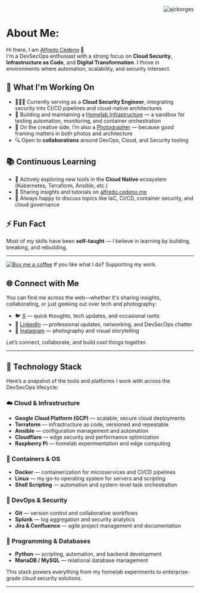 
<p align="right"> <img src="https://komarev.com/ghpvc/?username=ajcborges&label=Profile%20views&color=0e75b6&style=flat" alt="ajcborges" /> </p>

# About Me:
Hi there, I am [Alfredo Cedeno](https://alfredo.cedeno.me) 👋 <br>
I'm a DevSecOps enthusiast with a strong focus on **Cloud Security**, **Infrastructure as Code**, and **Digital Transformation**. I thrive in environments where automation, scalability, and security intersect. <br>

## 🔧 What I'm Working On
- 👨🏻‍💻 Currently serving as a **Cloud Security Engineer**, integrating security into CI/CD pipelines and cloud-native architectures
- 🧪 Building and maintaining a [Homelab Infrastructure](https://github.com/ajcborges/homelab) — a sandbox for testing automation, monitoring, and container orchestration
- 📸 On the creative side, I’m also a [Photographer](https://www.instagram.com/ajcborges) — because good framing matters in both photos and architecture
- 🔍 Open to **collaborations** around DevOps, Cloud, and Security tooling

## 📚 Continuous Learning
- 🌱 Actively exploring new tools in the **Cloud Native** ecosystem (Kubernetes, Terraform, Ansible, etc.)
- 📝 Sharing insights and tutorials on [alfredo.cedeno.me](https://alfredo.cedeno.me)
- 💬 Always happy to discuss topics like IaC, CI/CD, container security, and cloud governance

## ⚡ Fun Fact
Most of my skills have been **self-taught** — I believe in learning by building, breaking, and rebuilding.

---

[![Buy me a coffee](https://img.shields.io/badge/☕-Buy%20me%20a%20coffee-blue)](https://ko-fi.com/ajcborges) If you like what I do? Supporting my work. 

## 🌐 Connect with Me

You can find me across the web—whether it's sharing insights, collaborating, or just geeking out over tech and photography:

- 🐦 [X](https://x.com/ajcborges) — quick thoughts, tech updates, and occasional rants
- 💼 [LinkedIn](https://linkedin.com/in/alfredocedeno) — professional updates, networking, and DevSecOps chatter
- 📸 [Instagram](https://instagram.com/ajcborges) — photography and visual storytelling

Let’s connect, collaborate, and build cool things together.

---

## 🧰 Technology Stack

Here’s a snapshot of the tools and platforms I work with across the DevSecOps lifecycle:

### ☁️ Cloud & Infrastructure
- **Google Cloud Platform (GCP)** — scalable, secure cloud deployments
- **Terraform** — infrastructure as code, versioned and repeatable
- **Ansible** — configuration management and automation
- **Cloudflare** — edge security and performance optimization
- **Raspberry Pi** — homelab experimentation and edge computing

### 🐳 Containers & OS
- **Docker** — containerization for microservices and CI/CD pipelines
- **Linux** — my go-to operating system for servers and scripting
- **Shell Scripting** — automation and system-level task orchestration

### 🔐 DevOps & Security
- **Git** — version control and collaborative workflows
- **Splunk** — log aggregation and security analytics
- **Jira & Confluence** — agile project management and documentation

### 🧠 Programming & Databases
- **Python** — scripting, automation, and backend development
- **MariaDB / MySQL** — relational database management

This stack powers everything from my homelab experiments to enterprise-grade cloud security solutions.

---
